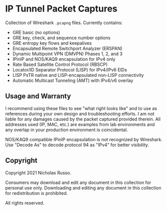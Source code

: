 # IP Tunnel Packet Captures
Collection of Wireshark `.pcapng` files. Currently contains:
  - GRE basic (no options)
  - GRE key, check, and sequence number options
  - GRE entropy key flows and keepalives
  - Encapsulated Remote Switchport Analyzer (ERSPAN)
  - Dynamic Multipoint VPN (DMVPN) Phases 1, 2, and 3
  - IPinIP and NOS/KAQ9 encapsulation for IPv4 only
  - Rate Based Satellite Control Protocol (RBSCP)
  - Locator/ID Separator Protocol (LISP) for IPv4/IPv6 EIDs
  - LISP PxTR native and LISP-encapsulated non-LISP connectivity
  - Automatic Multicast Tunneling (AMT) with IPv4/v6 overlay

## Usage and Warranty
I recommend using these files to see "what right looks like" and to use
as references during your own design and troubleshooting efforts. I am
not liable for any damages caused by the packet captured provided therein.
All addresses used (IP, MAC, etc.) are examples from lab environments
and any overlap in your production environment is coincidental.

NOS/KAQ9 compatible IPinIP encapsulation is not recognized by Wireshark.
Use "Decode As" to decode protocol 94 as "IPv4" for better visibility.

## Copyright
Copyright 2021 Nicholas Russo.

Consumers may download and edit any document in this collection for personal
use only. Downloading and editing any document in this collection for
redistribution is prohibited.

All rights reserved.